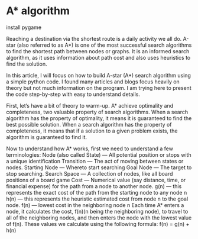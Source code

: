 # A* algorithm

install pygame

Reaching a destination via the shortest route is a daily activity we all do. A-star (also referred to as A*) is one of the most successful search algorithms to find the shortest path between nodes or graphs. It is an informed search algorithm, as it uses information about path cost and also uses heuristics to find the solution.

In this article, I will focus on how to build A-star (A*) search algorithm using a simple python code. I found many articles and blogs focus heavily on theory but not much information on the program. I am trying here to present the code step-by-step with easy to understand details.

First, let’s have a bit of theory to warm-up.
A* achieve optimality and completeness, two valuable property of search algorithms.
When a search algorithm has the property of optimality, it means it is guaranteed to find the best possible solution. When a search algorithm has the property of completeness, it means that if a solution to a given problem exists, the algorithm is guaranteed to find it.

Now to understand how A* works, first we need to understand a few terminologies:
      Node (also called State) — All potential position or stops with a unique identification
      Transition — The act of moving between states or nodes.
      Starting Node — Whereto start searching
      Goal Node — The target to stop searching.
      Search Space — A collection of nodes, like all board positions of a board game
      Cost — Numerical value (say distance, time, or financial expense) for the path from a node to another node.
      g(n) — this represents the exact cost of the path from the starting node to any node n
      h(n) — this represents the heuristic estimated cost from node n to the goal node.
      f(n) — lowest cost in the neighboring node n
      Each time A* enters a node, it calculates the cost, f(n)(n being the neighboring node), to travel to all of the neighboring nodes, and then enters the node with the lowest         value of f(n).
      These values we calculate using the following formula:
            f(n) = g(n) + h(n)
